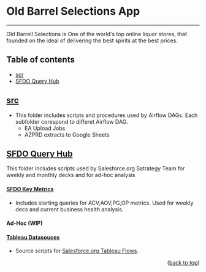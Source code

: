 # Old Barrel Selections App
- - - -
<a name="readme-top"></a>

Old Barrell Selections is One of the world's top online liquor stores, that  founded on the ideal of delivering the best spirits at the best prices.



## Table of contents ##
* [scr](#src)
* [SFDO Query Hub](#sfdo-query-hub)


## [src](https://git.soma.salesforce.com/Global-Distribution-Strategy-Operations/sfdo_sales_strategy/tree/master/src)

  - This folder includes scripts and procedures used by Airflow DAGs. Each subfolder corespond to differet Airflow DAG.
      - EA Upload Jobs
      - AZPRD extracts to Google Sheets


## [SFDO Query Hub](https://git.soma.salesforce.com/Global-Distribution-Strategy-Operations/sfdo_sales_strategy/tree/master/SFDO%20Queries%20Hub)
This folder includes scripts used by Salesforce.org Satrategy Team for weekly and monthly decks and for ad-hoc analysis

   #### [SFDO Key Metrics](https://git.soma.salesforce.com/Global-Distribution-Strategy-Operations/sfdo_sales_strategy/tree/master/SFDO%20Queries%20Hub/SFDO%20Key%20Metrics)
   - Includes starting queries for ACV,AOV,PG,OP metrics. Used for weekly decs and current business health analysis.
   
   #### Ad-Hoc (WIP) 
        


   #### [Tableau Datasouces](https://git.soma.salesforce.com/Global-Distribution-Strategy-Operations/sfdo_sales_strategy/tree/master/SFDO%20Queries%20Hub/Tableau%20Datasources)
   
   - Source scripts for [Salesforce.org Tableau Flows](https://tabse.internal.salesforce.com/#/projects/2027).

   
<p align="right">(<a href="#readme-top">back to top</a>)</p>




